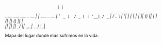 

                             _              
                            | |             
 _ __ ___    ___   _ __   __| |  ___   _ __ 
| '_ ` _ \  / _ \ | '__| / _` | / _ \ | '__|
| | | | | || (_) || |   | (_| || (_) || |   
|_| |_| |_| \___/ |_|    \__,_| \___/ |_|   
                                            
                                            


Mapa del lugar donde más sufrimos en la vida.
